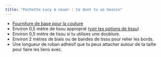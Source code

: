 ```yaml
---
title: "Pochette Lucy à nouer : Ce dont tu as besoin"
---
```


- [Fourniture de base pour la couture](/docs/sewing/basic-sewing-supplies)
- Environ 0,5 mètre de tissu approprié ([voir les options de tissu](/docs/designs/lucy/fabric))
- Environ 0,5 mètre de tissu si tu utilises une doublure.
- Environ 2 mètres de biais ou de bandes de tissu pour relier les bords.
- Une longueur de ruban adhésif que tu peux attacher autour de ta taille pour faire les liens avec.
